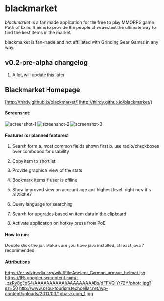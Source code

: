 # blackmarket

*blackmarket* is a fan made application for the free to play MMORPG game Path of Exile. It aims to provide the people of wraeclast the ultimate way to find the best items in the market.

blackmarket is fan-made and not affiliated with Grinding Gear Games in any way.

## v0.2-pre-alpha changelog
1. A lot, will update this later

## Blackmarket Homepage
[http://thirdy.github.io/blackmarket/](http://thirdy.github.io/blackmarket/)

#### Screenshot:

![screenshot-1](https://github.com/thirdy/blackmarket/blob/master/blackmarket/v0.2-pre-alpha-release-scrsht1.png)
![screenshot-2](https://github.com/thirdy/blackmarket/blob/master/blackmarket/v0.2-pre-alpha-in-development2.png)
![screenshot-3](https://github.com/thirdy/blackmarket/blob/master/blackmarket/v0.2-pre-alpha-in-development.png)

#### Features (or planned features)

1. Search form
  a. most common fields shown first
  b. use radio/checkboxes over combobox for usability
2. Copy item to shortlist
3. Provide graphical view of the stats
4. Bookmark items if user is offline
5. Show improved view on account age and highest level. right now it's a1253h87

6. Query language for searching
7. Search for upgrades based on item data in the clipboard
8. Activate application on hotkey press from PoE

#### How to run:
Double click the jar. Make sure you have java installed, at least java 7 recommended.

#### Attributions 
https://en.wikipedia.org/wiki/File:Ancient_German_armour_helmet.jpg
https://lh5.googleusercontent.com/-_zzRy8gEoS4/AAAAAAAAAAI/AAAAAAAAABs/dFFVQ-Yr72Y/photo.jpg?sz=50
http://www.cebu-tourism.techcellar.net/wp-content/uploads/2010/03/1pbase.com_1.jpg